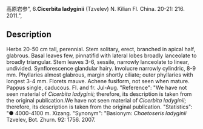 高原岩参",
6.**Cicerbita ladyginii** (Tzvelev) N. Kilian Fl. China. 20-21: 216. 2011.",

## Description
Herbs 20-50 cm tall, perennial. Stem solitary, erect, branched in apical half, glabrous. Basal leaves few, pinnatifid with lateral lobes broadly lanceolate to broadly triangular. Stem leaves 3-6, sessile, narrowly lanceolate to linear, undivided. Synflorescence glandular hairy. Involucre narrowly cylindric, 8-9 mm. Phyllaries almost glabrous, margin shortly ciliate; outer phyllaries with longest 3-4 mm. Florets mauve. Achene fusiform, not seen when mature. Pappus single, caducous. Fl. and fr. Jul-Aug.
  "Reference": "We have not seen material of *Cicerbita ladyginii*; therefore, its description is taken from the original publication.We have not seen material of *Cicerbita ladyginii*; therefore, its description is taken from the original publication.
  "Statistics": "● 4000-4100 m. Xizang.
  "Synonym": "Basionym: *Chaetoseris ladyginii* Tzvelev, Bot. Zhurn. 92: 1756. 2007.
